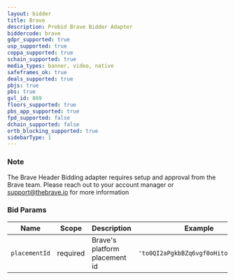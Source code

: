 ```yaml
---
layout: bidder
title: Brave
description: Prebid Brave Bidder Adapter
biddercode: brave
gdpr_supported: true
usp_supported: true
coppa_supported: true
schain_supported: true
media_types: banner, video, native
safeframes_ok: true
deals_supported: true
pbjs: true
pbs: true
gvl_id: 869
floors_supported: true
pbs_app_supported: true
fpd_supported: false
dchain_supported: false
ortb_blocking_supported: true
sidebarType: 1
---
```


### Note

The Brave Header Bidding adapter requires setup and approval from the Brave team. Please reach out to your account manager or <support@thebrave.io> for more information

### Bid Params

| Name          | Scope    | Description                   | Example                             | Type      |
|---------------|----------|-------------------------------|-------------------------------------|-----------|
| `placementId` | required | Brave's platform placement id | `'to0QI2aPgkbBZq6vgf0oHitouZduz0qw'`  | `string`  |
